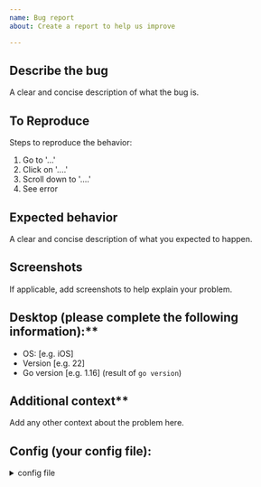 ```yaml
---
name: Bug report
about: Create a report to help us improve

---
```


## Describe the bug
A clear and concise description of what the bug is.

## To Reproduce
Steps to reproduce the behavior:
1. Go to '...'
2. Click on '....'
3. Scroll down to '....'
4. See error

## Expected behavior
A clear and concise description of what you expected to happen.

## Screenshots
If applicable, add screenshots to help explain your problem.

## Desktop (please complete the following information):**
 - OS: [e.g. iOS]
 - Version [e.g. 22]
 - Go version [e.g. 1.16] \(result of `go version`)

## Additional context**
Add any other context about the problem here.

## Config (your config file):

<details><summary>config file</summary><br><pre>
<!-
aste your config file here. To check, where your config is, run `go run . -help`
-->
</pre></details>


